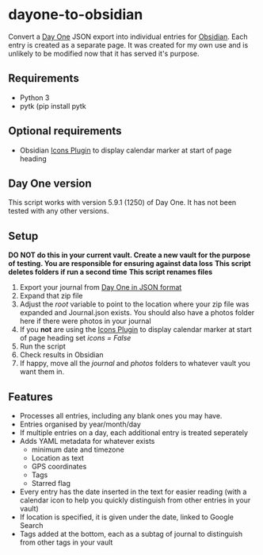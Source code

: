 # dayone-to-obsidian
Convert a [Day One](https://dayoneapp.com/) JSON export into individual entries for [Obsidian](https://obsidian.md). Each entry is created as a separate page. It was created for my own use and is unlikely to be modified now that it has served it's purpose.

## Requirements
* Python 3
* pytk (pip install pytk

## Optional requirements
* Obsidian [Icons Plugin](https://github.com/visini/obsidian-icons-plugin) to display calendar marker at start of page heading

## Day One version
This script works with version 5.9.1 (1250) of Day One. It has not been tested with any other versions.

## Setup

**DO NOT do this in your current vault. Create a new vault for the purpose of testing. You are responsible for ensuring against data loss**
**This script deletes folders if run a second time**
**This script renames files**
1. Export your journal from [Day One in JSON format](https://help.dayoneapp.com/en/articles/440668-exporting-entries) 
2. Expand that zip file
3. Adjust the *root* variable to point to the location where your zip file was expanded and Journal.json exists. You should also have a photos folder here if there were photos in your journal
4. If you **not** are using the [Icons Plugin](https://github.com/visini/obsidian-icons-plugin) to display calendar marker at start of page heading set *icons = False*
5. Run the script
6. Check results in Obsidian
7. If happy, move all the *journal* and *photos* folders to whatever vault you want them in.

## Features
* Processes all entries, including any blank ones you may have.
* Entries organised by year/month/day
* If multiple entries on a day, each additional entry is treated seperately
* Adds YAML metadata for whatever exists
   * minimum date and timezone
   * Location as text
   * GPS coordinates
   * Tags
   * Starred flag
* Every entry has the date inserted in the text for easier reading (with a calendar icon to help you quickly distinguish from other entries in your vault)
* If location is specified, it is given under the date, linked to Google Search
* Tags added at the bottom, each as a subtag of journal to distinguish from other tags in your vault
